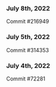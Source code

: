 ### July 8th, 2022

Commit #216949

### July 5th, 2022

Commit #314353


### July 4th, 2022

Commit #72281
